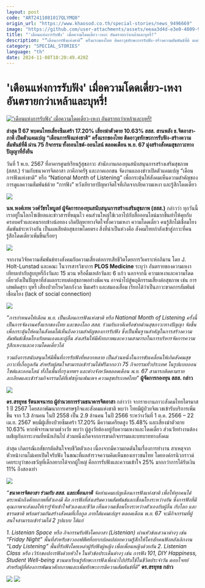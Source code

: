 ```yaml
---
layout: post
code: "ART2411081017QLYMQ0"
origin_url: "https://www.khaosod.co.th/special-stories/news_9496669"
image: "https://github.com/user-attachments/assets/eeaa3d4d-e3e0-4809-9b81-0cc6a575ecf8"
title: "'เดือนแห่งการรับฟัง' เมื่อความโดดเดี่ยว-เหงา อันตรายกว่าเหล้าและบุหรี่!"
description: "“เดือนการฟังแห่งชาติ” ครั้งแรกของไทย ติดอาวุธทักษะการรับฟัง-สร้างความสัมพันธ์ที่ดี ตลอดเดือน พ.ย. มุ่งสร้างสังคมสุขภาวะทางปัญญาที่ยั่งยืน"
category: "SPECIAL_STORIES"
language: "th"
date: 2024-11-08T10:20:49.420Z
---
```


# 'เดือนแห่งการรับฟัง' เมื่อความโดดเดี่ยว-เหงา อันตรายกว่าเหล้าและบุหรี่!

[!['เดือนแห่งการรับฟัง' เมื่อความโดดเดี่ยว-เหงา อันตรายกว่าเหล้าและบุหรี่!](https://www.khaosod.co.th/wpapp/uploads/2024/11/ปกสสสสสสเหงาาา.jpg "'เดือนแห่งการรับฟัง' เมื่อความโดดเดี่ยว-เหงา อันตรายกว่าเหล้าและบุหรี่!")](https://www.khaosod.co.th/wpapp/uploads/2024/11/ปกสสสสสสเหงาาา.jpg)

**ล่าสุด ปี 67 พบคนไทยเสี่ยงซึมเศร้า 17.20% เสี่ยงฆ่าตัวตาย 10.63% สสส. สานพลัง ธ.จิตอาสา-ภาคี เปิดตัวแคมเปญ “เดือนการฟังแห่งชาติ” ครั้งแรกของไทย ติดอาวุธทักษะการรับฟัง-สร้างความสัมพันธ์ที่ดี ผ่าน 75 กิจกรรม ทั้งออนไซต์-ออนไลน์ ตลอดเดือน พ.ย. 67 มุ่งสร้างสังคมสุขภาวะทางปัญญาที่ยั่งยืน**

วันที่ 1 พ.ย. 2567 ที่อาคารศูนย์เรียนรู้สุขภาวะ สำนักงานกองทุนสนับสนุนการสร้างเสริมสุขภาพ (สสส.) ร่วมกับธนาคารจิตอาสา ภาคีภาครัฐ และภาคเอกชน จัดงานแถลงข่าวเปิดตัวแคมเปญ “เดือนการฟังแห่งชาติ” หรือ “National Month of Listening” เพื่อกระตุ้นให้สังคมเห็นความสำคัญของการดูแลความสัมพันธ์ด้วย “การฟัง” หวังเยียวยาปัญหาจิตใจที่เกิดจากภัยความเหงา และรู้สึกโดดเดี่ยว

![](https://www.khaosod.co.th/wpapp/uploads/2024/11/สสสเดือนแห่งการฟัง-2.png)

**นพ.พงศ์เทพ วงศ์วัชรไพบูลย์ ผู้จัดการกองทุนสนับสนุนการสร้างเสริมสุขภาพ (สสส.)** กล่าวว่า ทุกวันนี้เราอยู่ในโลกโซเชียลและข่าวสารที่หมุนไว คนส่วนใหญ่ใช้เวลาไปกับสื่อออนไลน์มากขึ้นทำให้คุยกับครอบครัวและคนรอบข้างน้อยลง เกิดปัญหาทางจิตใจทั้งความเหงา ความโดดเดี่ยว คนรู้สึกไม่เชื่อมโยงสัมพันธ์ระหว่างกัน เป็นผลเสียต่อสุขภาพโดยตรง สิ่งที่น่าเป็นห่วงคือ สังคมไทยกำลังเข้าสู่ภาวะที่คนรู้สึกโดดเดี่ยวเพิ่มขึ้นเรื่อยๆ

![](https://www.khaosod.co.th/wpapp/uploads/2024/11/สสสเดือนแห่งการฟัง-5-1.png)

จากงานวิจัยความสัมพันธ์ทางสังคมกับความเสี่ยงต่อการเสียชีวิตโดยการวิเคราะห์อภิมาน โดย J. Holt-Lunstad และคณะ ในวารสารวิชาการ **PLOS Medicine** ระบุว่า อันตรายของความเหงาเทียบเท่ากับสูบบุหรี่ถึงวันละ 15 มวน หรือดื่มเหล้าวันละ 6 แก้ว นอกจากนี้ ความเหงาและความโดดเดี่ยวยังเป็นปัญหาที่ส่งผลกระทบต่อสุขภาพอย่างชัดเจน อาจนำไปสู่พฤติกรรมเสี่ยงต่อสุขภาพ เช่น การเสพติดสุรา บุหรี่ เสี่ยงป่วยโรควิตกกังวล ซึมเศร้า และสมองเสื่อม เรียกได้ว่าเป็นภาวะขาดการสัมพันธ์เชื่อมโยง (lack of social connection)

![](https://www.khaosod.co.th/wpapp/uploads/2024/11/สสสเดือนแห่งการฟัง-8.png)

_“การกำหนดให้เดือน พ.ย. เป็นเดือนการฟังแห่งชาติ หรือ National Month of Listening ครั้งนี้ เป็นการจัดงานครั้งแรกของไทย และของโลก สสส. ร่วมกับภาคีเครือข่ายด้านสุขภาวะทางปัญญา จัดขึ้นเพื่อกระตุ้นให้คนในสังคมได้เห็นถึงความสำคัญของการรับฟัง ซึ่งเป็นพื้นฐานสำคัญในการสร้างความสัมพันธ์เชื่อมโยงกับตนเองและผู้อื่น ส่งเสริมให้มีศักยภาพและความสามารถในการบริหารจัดการความรู้สึกเหงาและความโดดเดี่ยวได้_

_รวมถึงการสนับสนุนให้มีพื้นที่การรับฟังที่หลากหลาย เป็นส่วนหนึ่งในการขับเคลื่อนให้เกิดสังคมสุขภาวะที่เกื้อกูลกัน สำหรับผู้สนใจสามารถเข้าร่วมได้ฟรีมากกว่า 75 กิจกรรมทั่วประเทศ ในรูปแบบออนไซต์และออนไลน์ ทั้งในพื้นที่กรุงเทพฯ และต่างจังหวัดตลอดเดือน พ.ย. 67 สามารถติดตามรายละเอียดและเข้าร่วมกิจกรรมได้ที่เฟซบุ๊กแฟนเพจ ความสุขประเทศไทย”_ **ผู้จัดการกองทุน สสส. กล่าว**

![](https://www.khaosod.co.th/wpapp/uploads/2024/11/สสสเดือนแห่งการฟัง-9.png)

**ดร.สรยุทธ รัตนพจนารถ ผู้อำนวยการร่วมธนาคารจิตอาสา** กล่าวว่า จากรายงานภาวะสังคมไทยไตรมาส 1 ปี 2567 โดยสภาพัฒนาการเศรษฐกิจและสังคมแห่งชาติ พบว่า ไทยมีผู้ป่วยจิตเวชเข้ารับบริการเพิ่มขึ้น จาก 1.3 ล้านคน ในปี 2558 เป็น 2.9 ล้านคน ในปี 2566 ระหว่างวันที่ 1 ต.ค. 2566 – 22 เม.ย. 2567 พบมีผู้เสี่ยงป่วยซึมเศร้า 17.20% มีความเครียดสูง 15.48% และเสี่ยงฆ่าตัวตาย 10.63% หากพิจารณาตามช่วงวัย พบว่า ผู้สูงวัยต้องอยู่กับความเหงาและโดดเดี่ยว ส่วนวัยทำงานต้องเผชิญกับภาระงานที่หนักเกินไป ส่วนหนึ่งเกิดจากการขาดกิจกรรมและบทบาททางสังคม

ล่าสุด เกิดกรณีเภสัชกรตัดสินใจจบชีวิตตัวเอง เนื่องจากมีความกดดันในเรื่องการทำงาน สาเหตุจากหัวหน้างานไม่เคยเปิดใจรับฟัง ในขณะที่ผลสำรวจความคิดเห็นของเยาวชนไทย โดยองค์กรนิวกราวด์ เคยระบุว่าของขวัญที่เด็กอยากได้จากผู้ใหญ่ คือการรับฟังและความเข้าใจ 25% มากกว่าการได้รับเงิน 11% ถึงสองเท่า

![](https://www.khaosod.co.th/wpapp/uploads/2024/11/สสสเดือนแห่งการฟัง-6.png)

_“**ธนาคารจิตอาสา ร่วมกับ สสส. และเพื่อนภาคี** จัดทำแคมเปญเดือนการฟังแห่งชาติ เพื่อให้ทุกคนได้ตระหนักถึงศักยภาพที่ตัวเองมี คือ การฟังที่ส่งเสริมความสัมพันธ์และเชื่อมโยงระหว่างกัน ซึ่งการฟังที่มีคุณภาพจะส่งผลให้เรารู้จักเข้าใจตัวเองและชีวิต เห็นความเชื่อมโยงระหว่างตัวเองกับผู้อื่น กับโลก และธรรมชาติ พร้อมร่วมกันสร้างสังคมที่เกื้อกูล ภายใต้แคมเปญฯ ตลอดเดือน พ.ย. 67 จะมีกิจกรรมที่ผู้สนใจสามารถเข้าร่วมได้ 2 รูปแบบ ได้แก่_

_1\. Listenian Space หรือ กิจกรรมรับฟังโดยอาสา (Listenian) ผ่านหัวข้อเสวนาต่างๆ เช่น “Friday Night” พื้นที่สำหรับชาวออฟฟิศที่อยากปลดปล่อยความรู้สึกให้ใครสักคนฟังหลังเลิกงาน “Lady Listening” พื้นที่รับฟังโดยเหล่าผู้รับฟังผู้หญิง เพื่อเพื่อนหญิงด้วยกัน 2. Listenian Class หรือ เวิร์กชอปการฟังด้วยหัวใจ ในหัวข้อประเด็นต่างๆ เช่น การฟัง 101, DIY Happiness, Student Well-being ชวนมาเรียนรู้ทักษะการฟังเพื่อนำไปปรับใช้ในชีวิตประจำวัน ตอบโจทย์สำหรับผู้ที่ต้องการพัฒนาศักยภาพและเพิ่มทักษะการมีความสัมพันธ์ที่ดี”_ **ดร.สรยุทธ กล่าว**

![](https://www.khaosod.co.th/wpapp/uploads/2024/11/สสสเดือนแห่งการฟัง-3.png) ![](https://www.khaosod.co.th/wpapp/uploads/2024/11/สสสเดือนแห่งการฟัง-4.png)